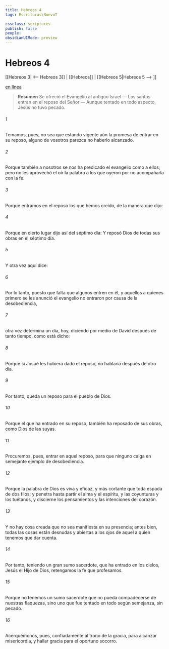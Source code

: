 ```yaml
---
title: Hebreos 4
tags: Escrituras\NuevoT

cssclass: scriptures
publish: false
people:
obsidianUIMode: preview
---
```


# Hebreos 4
[[Hebreos 3| <-- Hebreos 3]] | [[Hebreos]] | [[Hebreos 5|Hebreos 5 --> ]]

[en línea](https://churchofjesuschrist.org/study/scriptures/nt/heb/4?lang=spa)

> __Resumen__
Se ofreció el Evangelio al antiguo Israel — Los santos entran en el reposo del Señor — Aunque tentado en todo aspecto, Jesús no tuvo pecado.

###### 1 
Temamos, pues, no sea que estando vigente aún la promesa de entrar en su reposo, alguno de vosotros parezca no haberlo alcanzado.

###### 2 
Porque también a nosotros se nos ha predicado el evangelio como a ellos; pero no les aprovechó el oír la palabra a los que  oyeron por no acompañarla con la fe.

###### 3 
Porque entramos en el reposo los que hemos creído, de la manera que dijo:

###### 4 
Porque en cierto lugar dijo así del séptimo día: Y reposó Dios de todas sus obras en el séptimo día.

###### 5 
Y otra vez aquí dice:

###### 6 
Por lo tanto, puesto que falta que algunos entren en él, y aquellos a quienes primero se les anunció el evangelio no entraron por causa de la desobediencia,

###### 7 
otra vez determina un día, hoy, diciendo por medio de David después de tanto tiempo, como está dicho:

###### 8 
Porque si Josué les hubiera dado el reposo, no hablaría después de otro día.

###### 9 
Por tanto, queda un reposo para el pueblo de Dios.

###### 10 
Porque el que ha entrado en su reposo, también ha reposado de sus obras, como Dios de las suyas.

###### 11 
Procuremos, pues, entrar en aquel reposo, para que ninguno caiga en semejante ejemplo de desobediencia.

###### 12 
Porque la palabra de Dios es viva y eficaz, y más cortante que toda espada de dos filos; y penetra hasta partir el alma y el espíritu, y las coyunturas y los tuétanos, y discierne los pensamientos y las intenciones del corazón.

###### 13 
Y no hay cosa creada que no sea manifiesta en su presencia; antes bien, todas las cosas están desnudas y abiertas a los ojos de aquel a quien tenemos que dar cuenta.

###### 14 
Por tanto, teniendo un gran sumo sacerdote, que ha entrado en los cielos, Jesús el Hijo de Dios, retengamos la fe que profesamos.

###### 15 
Porque no tenemos un sumo sacerdote que no pueda compadecerse de nuestras flaquezas, sino uno que fue tentado en todo según  semejanza,  sin pecado.

###### 16 
Acerquémonos, pues, confiadamente al trono de la gracia, para alcanzar misericordia, y hallar gracia para el oportuno socorro.


